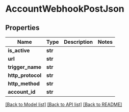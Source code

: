 # AccountWebhookPostJson

## Properties
Name | Type | Description | Notes
------------ | ------------- | ------------- | -------------
**is_active** | **str** |  | 
**url** | **str** |  | 
**trigger_name** | **str** |  | 
**http_protocol** | **str** |  | 
**http_method** | **str** |  | 
**account_id** | **str** |  | 

[[Back to Model list]](../README.md#documentation-for-models) [[Back to API list]](../README.md#documentation-for-api-endpoints) [[Back to README]](../README.md)


